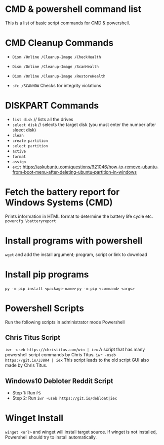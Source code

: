 # CMD & powershell command list
This is a list of basic script commands for CMD & powershell.

# CMD Cleanup Commands
- `Dism /Online /Cleanup-Image /CheckHealth`

- `Dism /Online /Cleanup-Image /ScanHealth`

- `Dism /Online /Cleanup-Image /RestoreHealth`

- `sfc /SCANNOW` Checks for integrity violations

# DISKPART Commands
- `list disk` // lists all the drives
- `select disk` // selects the target disk (you must enter the number after sleect disk)
- `clean`
- `create partition`
- `select partition`
- `active`
- `format`
- `assign`
- `exit`
https://askubuntu.com/questions/921046/how-to-remove-ubuntu-from-boot-menu-after-deleting-ubuntu-partition-in-windows

# Fetch the battery report for Windows Systems (CMD)
Prints information in HTML format to determine the battery life cycle etc. 
`powercfg \batteryreport`

# Install programs with powershell
`wget` and add the install argument; program, script or link to download

# Install pip programs
`py -m pip install <package-name>`
`py -m pip <command> <args>`

# Powershell Scripts
Run the following scripts in administrator mode Powershell

## Chris Titus Script
`iwr -useb https://christitus.com/win | iex`
A script that has many powershell script commands by Chris Titus. 
`iwr -useb https://git.io/JJ8R4 | iex` This script leads to the old script GUI also made by Chris Titus.

## Windows10 Debloter Reddit Script 
- Step 1: Run `PS`
- Step 2: Run `iwr -useb https://git.io/debloat|iex`

# Winget Install
`winget <url>` and winget will install target source. If winget is not installed, Powershell should try to install automatically.